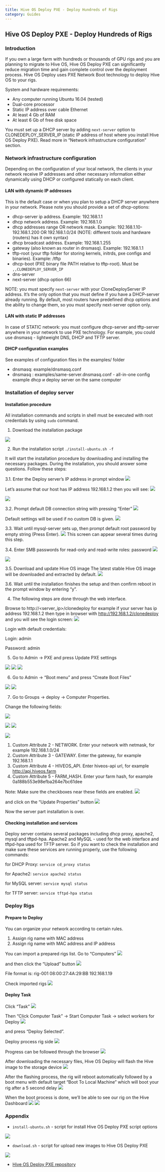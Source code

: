 ```yaml
---
title: Hive OS Deploy PXE - Deploy Hundreds of Rigs
category: Guides
---
```


## Hive OS Deploy PXE - Deploy Hundreds of Rigs

### Introduction
If you own a large farm with hundreds or thousands of GPU rigs and you are planning to migrate to Hive OS, Hive OS Deploy PXE can significantly reduce migration time and gain complete control over the deployment process.
Hive OS Deploy uses PXE Network Boot technology to deploy Hive OS to your rigs.

System and hardware requirements:
- Any computer running Ubuntu 16.04 (tested)
- Dual-core processor</li>
- Static IP address over cable Ethernet
- At least 4 Gb of RAM
- At least 6 Gb of free disk space

You must set up a DHCP server by adding `next-server` option to CLONEDEPLOY_SERVER_IP (static IP address of host where you install Hive OS Deploy PXE). Read more in “Network infrastructure configuration” section.

### Network infrastructure configuration
Depending on the configuration of your local network, the clients in your network receive IP addresses and other necessary information either dynamically using DHCP or configured statically on each client.

#### LAN with dynamic IP addresses
This is the default case or when you plan to setup a DHCP server anywhere in your network.
Please note you should provide a set of dhcp-options:

- dhcp-server ip address. Example: 192.168.1.1
- dhcp network address. Example: 192.168.1.0
- dhcp addresses range OR network mask. Example: 192.168.1.10-192.168.1.200 OR 192.168.1.0/24 (NOTE: different tools and hardware (routers) has it own syntax)
- dhcp broadcast address. Example: 192.168.1.255
- gateway (also known as router in dnsmasq). Example: 192.168.1.1
- tftp-root (your tftp folder for storing kernels, initrds, pxe configs and binaries). Example: /tftp
- dhcp-boot (PXE binary file PATH relative to tftp-root). Must be `,,CLONEDEPLOY_SERVER_IP`
- dns-server
- next-server (dhcp option 66)

NOTE: you must specify `next-server` with your CloneDeployServer IP address. It’s the only option that you must define if you have a DHCP-server already running.
By default, most routers have predefined dhcp options and the ability to change them, so you must specify next-server option only.

#### LAN with static IP addresses
In case of STATIC network: you must configure dhcp-server and tftp-server anywhere in your network to use PXE technology. For example, you could use dnsmasq - lightweight DNS, DHCP and TFTP server.

#### DHCP configuration examples
See examples of configuration files in the examples/ folder
- dnsmasq: example/dnsmasq.conf
- dnsmasq : examples/same-server.dnsmasq.conf - all-in-one config example dhcp и deploy server on the same computer


### Installation of deploy server
#### Installation procedure
All installation commands and scripts in shell must be executed with root credentials by using `sudo` command.

1. Download the installation package
<img src="https://forum.hiveos.farm/uploads/default/original/2X/5/52e02a72d9b8d5babff66da3b112baae0b79ee13.png">

2. Run the installation script
`./install-ubuntu.sh -f`

It will start the installation procedure by downloading and installing the necessary packages.
During the installation, you should answer some questions. Follow these steps:

3.1. Enter the Deploy server’s IP address in prompt window
<img src="https://forum.hiveos.farm/uploads/default/original/2X/6/6730de53d8ea8cde0c403457b3299f6ae6b7a65a.png">

Let’s assume that our host has IP address 192.168.1.2 then you will see:
<img src="https://forum.hiveos.farm/uploads/default/original/2X/d/d75b793a77119422ff452fe7b6629c08705f7719.png">

<img src="https://forum.hiveos.farm/uploads/default/original/2X/d/deeac25b5f9f1c44dfec0d8c9867298bbd767994.png">

3.2. Prompt default DB connection string with pressing “Enter”
<img src="https://forum.hiveos.farm/uploads/default/original/2X/e/e83165987e6f851d3fc79bdd2b85aca37997aa7c.png">

Default settings will be used if no custom DB is given.
<img src="https://forum.hiveos.farm/uploads/default/original/2X/f/fb5ba087742d5fff6b9ec34d3e92fe2fbe9e7cd6.png">

3.3. Wait until mysql-server sets up, then prompt default root password by empty string (Press Enter).
<img src="https://forum.hiveos.farm/uploads/default/original/2X/7/7546ec0f54e9b5dfb6fabab3c5048de23381d6a5.png">
This screen can appear several times during this step.

3.4. Enter SMB passwords for read-only and read-write roles: password
<img src="https://forum.hiveos.farm/uploads/default/original/2X/d/d972d62fc0376240330a722fa450cecba502b0e9.png">

<img src="https://forum.hiveos.farm/uploads/default/original/2X/9/985ac3cde5988de56e3c6ac2e154754dacc13176.png">

3.5. Download and update Hive OS image
The latest stable Hive OS image will be downloaded and extracted by default.
<img src="https://forum.hiveos.farm/uploads/default/original/2X/e/e633e65418cb2416432ec63daf9f60a19ba7c7c1.png">

3.6. Wait until the installation finishes the setup and then confirm reboot in the prompt window by entering “y”.

4. The following steps are done through the web interface.

Browse to http://<server_ip>/clonedeploy for example if your server has ip address 192.168.1.2 then type in browser with http://192.168.1.2/clonedeploy
and you will see the login screen:
<img src="https://forum.hiveos.farm/uploads/default/original/2X/3/32a0de42f8fcbaa912e36c5ebf59805a59452882.png">

Login with default credentials:

Login: admin

Password: admin

5. Go to Admin → PXE and press Update PXE settings
<img src="https://forum.hiveos.farm/uploads/default/original/2X/8/831ef78884cc3c2b1d237a6ceb21703b4986a484.png">

<img src="https://forum.hiveos.farm/uploads/default/optimized/2X/1/10c90048b8fb5730db6775aa7791c634838c7555_2_775x346.png">

<img src="https://forum.hiveos.farm/uploads/default/original/2X/c/c87da50269712077fe82e26ac23b7599f8c27081.png">

6. Go to Admin → “Boot menu” and press “Create Boot Files”

<img src="https://forum.hiveos.farm/uploads/default/original/2X/8/8f38172d6f16e9419aaaaddbaeb5a1f901157d7a.png">

<img src="https://forum.hiveos.farm/uploads/default/original/2X/d/d26760bdd46211032ba988e4233395d2f045820a.png">

7. Go to Groups → deploy → Computer Properties.

Change the following fields:

<img src="https://forum.hiveos.farm/uploads/default/original/2X/5/5b2b0719d7e2b8816c6541eb51844110fcb7c3e4.png">


<img src="https://forum.hiveos.farm/uploads/default/original/2X/f/f167942d86049e860c4de7801c9f4a0a240e191c.png"> <img src="https://forum.hiveos.farm/uploads/default/original/2X/f/fba425df09795b391c701a76f25c67e383fd4b3c.png">

<img src="https://forum.hiveos.farm/uploads/default/original/2X/5/529f1f5f58fc221b878286fa0dd71054172640ef.png">

1. Custom Attribute 2 - NETWORK. Enter your network with netmask, for example 192.168.1.0/24
2. Custom Attribute 3 - GATEWAY. Enter the gateway, for example 192.168.1.1
3. Custom Attribute 4 - HIVEOS_API. Enter hiveos-api url, for example http://api.hiveos.farm
4. Custom Attribute 5 - FARM_HASH. Enter your farm hash, for example 0a188b553e98efba264e7bc61dee

Note: Make sure the checkboxes near these fields are enabled.
<img src="https://forum.hiveos.farm/uploads/default/original/2X/e/e7c39f756392be548ae2cb793bcf1533c22af14f.png">

and click on the “Update Properties” button
<img src="https://forum.hiveos.farm/uploads/default/original/2X/9/9566ee2525b1f086ae985e4b038fc9673d78bd3c.png">

Now the server part installation is over.

#### Checking installation and services
Deploy server contains several packages including dhcp proxy, apache2, mysql and tftpd-hpa.
Apache2 and MySQL - used for the web interface and tftpd-hpa used for TFTP server. So if you want to check the installation and make sure these services are running properly, use the following commands:

for DHCP Proxy: `service cd_proxy status`

for Apache2: `service apache2 status`

for MySQL server: `service mysql status`

for TFTP server: `service tftpd-hpa status`

### Deploy Rigs
#### Prepare to Deploy
You can organize your network according to certain rules.

1. Assign rig name with MAC address
2. Assign rig name with MAC address and IP address

You can import a prepared rigs list. Go to “Computers”
<img src="https://forum.hiveos.farm/uploads/default/original/2X/d/d9da23421b2deba27adc3dea1e8933a5bc852724.png">

and then click the “Upload” button
<img src="https://forum.hiveos.farm/uploads/default/original/2X/4/4802ecf0e60ac6621d7dd4222b5d265b79035153.png">

File format is: rig-001	08:00:27:4A:29:BB	192.168.1.19

Check imported rigs
<img src="https://forum.hiveos.farm/uploads/default/optimized/2X/5/5c84be051b534751325b734d0225de39325b09e7_2_1035x204.png">

#### Deploy Task
Click “Task”
<img src="https://forum.hiveos.farm/uploads/default/original/2X/1/1274e00eff02e38e5662744a1ad2a34bb9a447d5.png">

Then “Click Computer Task” -> Start Computer Task -> select workers for Deploy
<img src="https://forum.hiveos.farm/uploads/default/original/2X/c/c85a4496aaba2c7cf40514f583ec52fad44ba838.png">

and press “Deploy Selected”.

Deploy process rig side
<img src="https://forum.hiveos.farm/uploads/default/original/2X/a/a347dd139b206507452b7b5ed95b1a57564acc3e.png">

Progress can be followed through the browser
<img src="https://forum.hiveos.farm/uploads/default/original/2X/c/c0c4b3960fa4f97391258d582c8e42cc30bc34ec.png">

After downloading the necessary files, Hive OS Deploy will flash the Hive image to the storage device
<img src="https://forum.hiveos.farm/uploads/default/original/2X/d/db5f35e1e311ace3ea82b3c78ffe17677c5a3a18.png">

After the flashing process, the rig will reboot automatically followed by a boot menu with default target “Boot To Local Machine” which will boot your rig after a 5 second delay
<img src="https://forum.hiveos.farm/uploads/default/original/2X/d/dbc4b559b3800af167b664b9c163ded17ab45ad1.png">

When the boot process is done, we’ll be able to see our rig on the Hive Dashboard
<img src="https://forum.hiveos.farm/uploads/default/original/2X/9/927242a593fae6d2743febcdd156509a6c6294dd.png"> <img src="https://forum.hiveos.farm/uploads/default/original/2X/f/f8af9292e0ce833c32634cca4e3c32a7510c44ca.png">

### Appendix
- `install-ubuntu.sh` - script for install Hive OS Deploy PXE script options
<img src="https://forum.hiveos.farm/uploads/default/original/2X/8/8b755459accceb0687b5abf3a59c79ba7a17290b.png">

- `download.sh` - script for upload new images to Hive OS Deploy PXE
<img src="https://forum.hiveos.farm/uploads/default/original/2X/d/d800f1615dc923d7f1feac51e79a093190026fe9.png">


- [Hive OS Deploy PXE repository](https://git.tor.ph/hivedeploy/cd_package)
